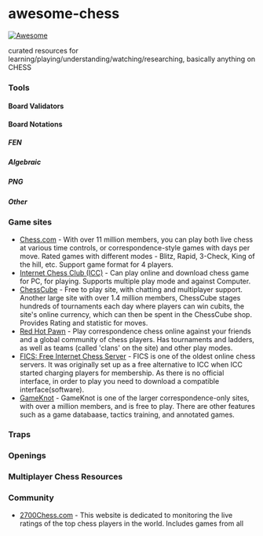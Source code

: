# awesome-chess

[![Awesome](https://cdn.rawgit.com/sindresorhus/awesome/d7305f38d29fed78fa85652e3a63e154dd8e8829/media/badge.svg)](https://github.com/sindresorhus/awesome)

curated resources for learning/playing/understanding/watching/researching, basically anything on CHESS

### Tools

#### Board Validators

#### Board Notations

##### FEN

##### Algebraic

##### PNG

##### Other

### Game sites

-   [Chess.com](https://www.chess.com) - With over 11 million members, you can play both live chess at various time controls, or correspondence-style games with days per move. Rated games with different modes - Blitz, Rapid, 3-Check, King of the hill, etc. Support game format for 4 players.
-   [Internet Chess Club (ICC)](https://www.chessclub.com/) - Can play online and download chess game for PC, for playing. Supports multiple play mode and against Computer.
-   [ChessCube](http://www.chesscube.com) - Free to play site, with chatting and multiplayer support. Another large site with over 1.4 million members, ChessCube stages hundreds of tournaments each day where players can win cubits, the site's online currency, which can then be spent in the ChessCube shop. Provides Rating and statistic for moves.
-   [Red Hot Pawn](https://www.redhotpawn.com/) - Play correspondence chess online against your friends and a global community of chess players. Has tournaments and ladders, as well as teams (called 'clans' on the site) and other play modes.
-   [FICS: Free Internet Chess Server](https://www.freechess.org/) - FICS is one of the oldest online chess servers. It was originally set up as a free alternative to ICC when ICC started charging players for membership. As there is no official interface, in order to play you need to download a compatible interface(software).
-   [GameKnot](https://gameknot.com/) - GameKnot is one of the larger correspondence-only sites, with over a million members, and is free to play. There are other features such as a game databaase, tactics training, and annotated games.

### Traps

### Openings

### Multiplayer Chess Resources

### Community

-   [2700Chess.com](https://2700chess.com/) - This website is dedicated to monitoring the live ratings of the top chess players in the world. Includes games from all
